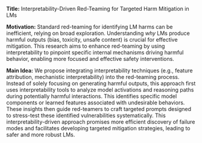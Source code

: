 **Title:** Interpretability-Driven Red-Teaming for Targeted Harm Mitigation in LMs

**Motivation:** Standard red-teaming for identifying LM harms can be inefficient, relying on broad exploration. Understanding *why* LMs produce harmful outputs (bias, toxicity, unsafe content) is crucial for effective mitigation. This research aims to enhance red-teaming by using interpretability to pinpoint specific internal mechanisms driving harmful behavior, enabling more focused and effective safety interventions.

**Main Idea:** We propose integrating interpretability techniques (e.g., feature attribution, mechanistic interpretability) into the red-teaming process. Instead of solely focusing on generating harmful outputs, this approach first uses interpretability tools to analyze model activations and reasoning paths during potentially harmful interactions. This identifies specific model components or learned features associated with undesirable behaviors. These insights then guide red-teamers to craft targeted prompts designed to stress-test these identified vulnerabilities systematically. This interpretability-driven approach promises more efficient discovery of failure modes and facilitates developing targeted mitigation strategies, leading to safer and more robust LMs.